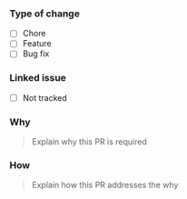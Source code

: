 ### Type of change

- [ ] Chore
- [ ] Feature
- [ ] Bug fix

### Linked issue

- [ ] Not tracked

### Why

> Explain why this PR is required
### How

> Explain how this PR addresses the why
